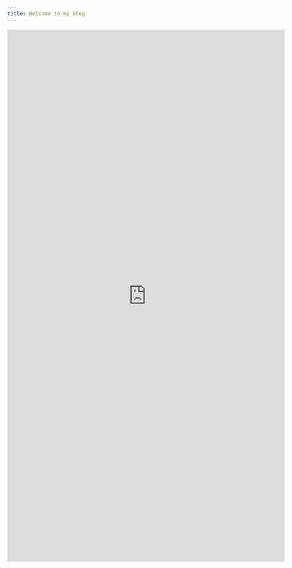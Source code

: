 ```yaml
---
title: Welcome to my blog
---
```


<iframe src="https://docs.google.com/forms/d/e/1FAIpQLSc3nSG6pUrrbxHY6X_06Rdfu-L1NYB-EBxtKE9Bl0ZL8VLezA/viewform?embedded=true" width="640" height="1229" frameborder="0" marginheight="0" marginwidth="0">Loading…</iframe>